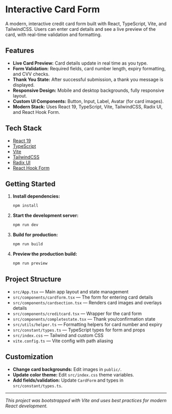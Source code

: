 # Interactive Card Form

A modern, interactive credit card form built with React, TypeScript, Vite, and TailwindCSS. Users can enter card details and see a live preview of the card, with real-time validation and formatting.

## Features

- **Live Card Preview:** Card details update in real time as you type.
- **Form Validation:** Required fields, card number length, expiry formatting, and CVV checks.
- **Thank You State:** After successful submission, a thank you message is displayed.
- **Responsive Design:** Mobile and desktop backgrounds, fully responsive layout.
- **Custom UI Components:** Button, Input, Label, Avatar (for card images).
- **Modern Stack:** Uses React 19, TypeScript, Vite, TailwindCSS, Radix UI, and React Hook Form.

## Tech Stack

- [React 19](https://react.dev/)
- [TypeScript](https://www.typescriptlang.org/)
- [Vite](https://vitejs.dev/)
- [TailwindCSS](https://tailwindcss.com/)
- [Radix UI](https://www.radix-ui.com/)
- [React Hook Form](https://react-hook-form.com/)

## Getting Started

1. **Install dependencies:**
   ```sh
   npm install
   ```
2. **Start the development server:**
   ```sh
   npm run dev
   ```
3. **Build for production:**
   ```sh
   npm run build
   ```
4. **Preview the production build:**
   ```sh
   npm run preview
   ```

## Project Structure

- `src/App.tsx` — Main app layout and state management
- `src/components/cardform.tsx` — The form for entering card details
- `src/components/cardsection.tsx` — Renders card images and overlays details
- `src/components/creditcard.tsx` — Wrapper for the card form
- `src/components/completestate.tsx` — Thank you/confirmation state
- `src/utils/helper.ts` — Formatting helpers for card number and expiry
- `src/constant/types.ts` — TypeScript types for form and props
- `src/index.css` — Tailwind and custom CSS
- `vite.config.ts` — Vite config with path aliasing

## Customization

- **Change card backgrounds:** Edit images in `public/`.
- **Update color theme:** Edit `src/index.css` theme variables.
- **Add fields/validation:** Update `CardForm` and types in `src/constant/types.ts`.

---

_This project was bootstrapped with Vite and uses best practices for modern React development._
